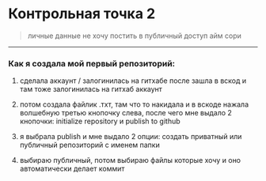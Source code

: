 # Контрольная точка 2

> личные данные не хочу постить в публичный доступ айм сори

---
### Как я создала мой первый репозиторий:

1. сделала аккаунт / залогинилась на гитхабе
после зашла в вскод и там тоже залогинилась на гитхаб аккаунт 

2. потом создала файлик .тхт, там что то накидала и в вскоде нажала волшебную третью кнопочку слева, 
после чего мне выдало 2 кнопочки: initialize repository и publish to github

3. я выбрала publish и мне выдало 2 опции: создать приватный или публичный репозиторий с 
именем папки

4. выбираю публичный, потом выбираю файлы которые хочу и оно автоматически делает коммит